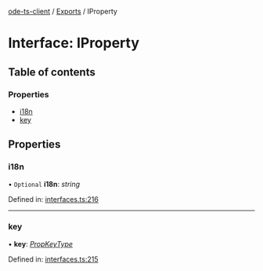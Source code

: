 [ode-ts-client](../README.md) / [Exports](../modules.md) / IProperty

# Interface: IProperty

## Table of contents

### Properties

- [i18n](iproperty.md#i18n)
- [key](iproperty.md#key)

## Properties

### i18n

• `Optional` **i18n**: *string*

Defined in: [interfaces.ts:216](https://github.com/opendigitaleducation/infrontexplore/blob/640dc21/src/ts/interfaces.ts#L216)

___

### key

• **key**: [*PropKeyType*](../modules.md#propkeytype)

Defined in: [interfaces.ts:215](https://github.com/opendigitaleducation/infrontexplore/blob/640dc21/src/ts/interfaces.ts#L215)
